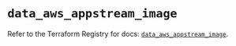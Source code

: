 # `data_aws_appstream_image`

Refer to the Terraform Registry for docs: [`data_aws_appstream_image`](https://registry.terraform.io/providers/hashicorp/aws/6.11.0/docs/data-sources/appstream_image).
